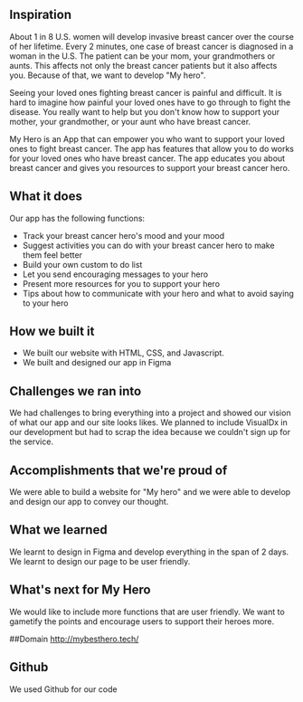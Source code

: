 ## Inspiration
About 1 in 8 U.S. women will develop invasive breast cancer over the course of her lifetime. Every 2 minutes, one case of breast cancer is diagnosed in a woman in the U.S. The patient can be your mom, your grandmothers or aunts. This affects not only the breast cancer patients but it also affects you. Because of that, we want to develop "My hero".

Seeing your loved ones fighting breast cancer is painful and difficult. It is hard to imagine how painful your loved ones have to go through to fight the disease. You really want to help but you don't know how to support your mother, your grandmother, or your aunt who have breast cancer. 

My Hero is an App that can empower you who want to support your loved ones to fight breast cancer. The app has features that allow you to do works for your loved ones who have breast cancer. The app educates you about breast cancer and gives you resources to support your breast cancer hero.

## What it does
Our app has the following functions:
- Track your breast cancer hero's mood and your mood
- Suggest activities you can do with your breast cancer hero to make them feel better
- Build your own custom to do list
- Let you send encouraging messages to your hero 
- Present more resources for you to support your hero
- Tips about how to communicate with your hero and what to avoid saying to your hero

## How we built it
- We built our website with HTML, CSS, and Javascript. 
- We built and designed our app in Figma 

## Challenges we ran into
We had challenges to bring everything into a project and showed our vision of what our app and our site looks likes. We planned to include VisualDx in our development but had to scrap the idea because we couldn't sign up for the service. 

## Accomplishments that we're proud of
We were able to build a website for "My hero" and we were able to develop and design our app to convey our thought.

## What we learned
We learnt to design in Figma and develop everything in the span of 2 days. We learnt to design our page to be user friendly. 

## What's next for My Hero
We would like to include more functions that are user friendly. We want to gametify the points and encourage users to support their heroes more.

##Domain
http://mybesthero.tech/

## Github
We used Github for our code
